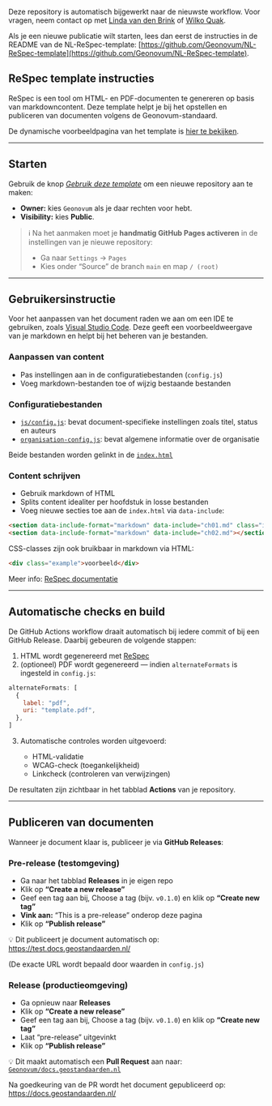 Deze repository is automatisch bijgewerkt naar de nieuwste workflow.
Voor vragen, neem contact op met [Linda van den Brink](mailto:l.vandenbrink@geonovum.nl) of [Wilko Quak](mailto:w.quak@geonovum.nl).

Als je een nieuwe publicatie wilt starten, lees dan eerst de instructies in de README van de NL-ReSpec-template:
[https://github.com/Geonovum/NL-ReSpec-template](https://github.com/Geonovum/NL-ReSpec-template).

## ReSpec template instructies

ReSpec is een tool om HTML- en PDF-documenten te genereren op basis van markdowncontent. Deze template helpt je bij het opstellen en publiceren van documenten volgens de Geonovum-standaard.

De dynamische voorbeeldpagina van het template is [hier te bekijken](https://geonovum.github.io/NL-ReSpec-GN-template/).

---

## Starten

Gebruik de knop [*Gebruik deze template*](https://github.com/Geonovum/NL-ReSpec-template/generate?description=Geonovum+documenttemplate) om een nieuwe repository aan te maken:

* **Owner:** kies `Geonovum` als je daar rechten voor hebt.
* **Visibility:** kies **Public**.

> ℹ️ Na het aanmaken moet je **handmatig GitHub Pages activeren** in de instellingen van je nieuwe repository:
>
> * Ga naar `Settings` → `Pages`
> * Kies onder “Source” de branch `main` en map `/ (root)`

---

## Gebruikersinstructie

Voor het aanpassen van het document raden we aan om een IDE te gebruiken, zoals [Visual Studio Code](https://code.visualstudio.com/). Deze geeft een voorbeeldweergave van je markdown en helpt bij het beheren van je bestanden.

### Aanpassen van content

* Pas instellingen aan in de configuratiebestanden (`config.js`)
* Voeg markdown-bestanden toe of wijzig bestaande bestanden

### Configuratiebestanden

* [`js/config.js`](js/config.js): bevat document-specifieke instellingen zoals titel, status en auteurs
* [`organisation-config.js`](https://tools.geostandaarden.nl/respec/config/geonovum-config.js): bevat algemene informatie over de organisatie

Beide bestanden worden gelinkt in de [`index.html`](index.html)

### Content schrijven

* Gebruik markdown of HTML
* Splits content idealiter per hoofdstuk in losse bestanden
* Voeg nieuwe secties toe aan de `index.html` via `data-include`:

```html
<section data-include-format="markdown" data-include="ch01.md" class="informative"></section>
<section data-include-format="markdown" data-include="ch02.md"></section>
```

CSS-classes zijn ook bruikbaar in markdown via HTML:

```html
<div class="example">voorbeeld</div>
```

Meer info: [ReSpec documentatie](https://respec.org/docs/#css-classes)

---

## Automatische checks en build

De GitHub Actions workflow draait automatisch bij iedere commit of bij een GitHub Release. Daarbij gebeuren de volgende stappen:

1. HTML wordt gegenereerd met [ReSpec](https://respec.org/)
2. (optioneel) PDF wordt gegenereerd — indien `alternateFormats` is ingesteld in `config.js`:

```js
alternateFormats: [
  {
    label: "pdf",
    uri: "template.pdf",
  },
]
```

3. Automatische controles worden uitgevoerd:

    * HTML-validatie
    * WCAG-check (toegankelijkheid)
    * Linkcheck (controleren van verwijzingen)

De resultaten zijn zichtbaar in het tabblad **Actions** van je repository.

---

## Publiceren van documenten

Wanneer je document klaar is, publiceer je via **GitHub Releases**:

### Pre-release (testomgeving)

* Ga naar het tabblad **Releases** in je eigen repo
* Klik op **“Create a new release”**
* Geef een tag aan bij, Choose a tag (bijv. `v0.1.0`) en klik op **“Create new tag”**
* **Vink aan:** “This is a pre-release” onderop deze pagina
* Klik op **“Publish release”**

💡 Dit publiceert je document automatisch op:
https://test.docs.geostandaarden.nl/

(De exacte URL wordt bepaald door waarden in `config.js`)

### Release (productieomgeving)

* Ga opnieuw naar **Releases**
* Klik op **“Create a new release”**
* Geef een tag aan bij, Choose a tag (bijv. `v0.1.0`) en klik op **“Create new tag”**
* Laat “pre-release” uitgevinkt
* Klik op **“Publish release”**

💡 Dit maakt automatisch een **Pull Request** aan naar:
[`Geonovum/docs.geostandaarden.nl`](https://github.com/Geonovum/docs.geostandaarden.nl/pulls)

Na goedkeuring van de PR wordt het document gepubliceerd op:
https://docs.geostandaarden.nl/